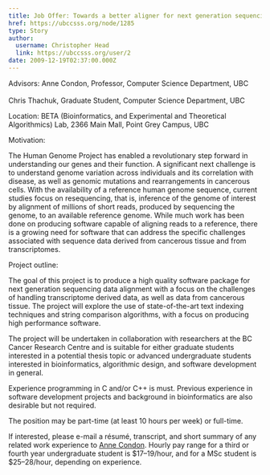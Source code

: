 ```yaml
---
title: Job Offer: Towards a better aligner for next generation sequencing data 
href: https://ubccsss.org/node/1285
type: Story
author:
  username: Christopher Head
  link: https://ubccsss.org/user/2
date: 2009-12-19T02:37:00.000Z
---
```


<div class="field field-name-body field-type-text-with-summary field-label-hidden"><div class="field-items"><div class="field-item even"><p>Advisors: Anne Condon, Professor, Computer Science Department, UBC<br><br>
Chris Thachuk, Graduate Student, Computer Science Department, UBC</p>
<p>Location: BETA (Bioinformatics, and Experimental and Theoretical Algorithmics) Lab, 2366 Main Mall, Point Grey Campus, UBC</p>
<p>Motivation:</p>
<p>The Human Genome Project has enabled a revolutionary step forward in understanding our genes and their function.  A significant next challenge is to understand genome variation across individuals and its correlation with disease, as well as genomic mutations and rearrangements in cancerous cells.  With the availability of a reference human genome sequence, current studies focus on resequencing, that is, inference of the genome of interest by alignment of millions of short reads, produced by sequencing the genome, to an available reference genome.  While much work has been done on producing software capable of aligning reads to a reference, there is a growing need for software that can address the specific challenges associated with sequence data derived from cancerous tissue and from transcriptomes.</p>
<p>Project outline:</p>
<p>The goal of this project is to produce a high quality software package for next generation sequencing data alignment with a focus on the challenges of handling transcriptome derived data, as well as data from cancerous tissue.  The project will explore the use of state-of-the-art text indexing techniques and string comparison algorithms, with a focus on producing high performance software.</p>
<p>The project will be undertaken in collaboration with researchers at the BC Cancer Research Centre and is suitable for either graduate students interested in a potential thesis topic or advanced undergraduate students interested in bioinformatics, algorithmic design, and software development in general.</p>
<p>Experience programming in C and/or C++ is must.  Previous experience in software development projects and background in bioinformatics are also desirable but not required.</p>
<p>The position may be part-time (at least 10 hours per week) or full-time.</p>
<p>If interested, please e-mail a r&#xE9;sum&#xE9;, transcript, and short summary of any related work experience to <a href="/cdn-cgi/l/email-protection#f1929e9f959e9fb19282df849392df9290">Anne Condon</a>. Hourly pay range for a third or fourth year undergraduate student is $17&#x2013;19/hour, and for a MSc student is $25&#x2013;28/hour, depending on experience.</p>
</div></div></div>    <footer>
          </footer>